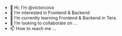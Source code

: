 - 👋 Hi, I’m @victorcova
- 👀 I’m interested in Frontend & Backend
- 🌱 I’m currently learning Frontend & Backend in Tera.
- 💞️ I’m looking to collaborate on ...
- 📫 How to reach me ...

<!---
victorcova/victorcova is a ✨ special ✨ repository because its `README.md` (this file) appears on your GitHub profile.
You can click the Preview link to take a look at your changes.
--->
